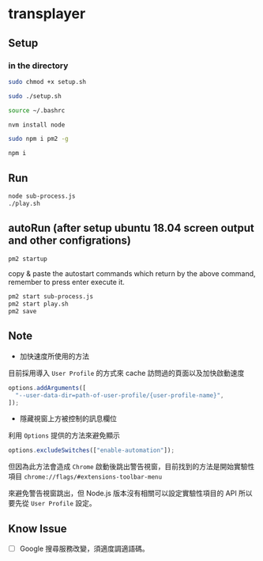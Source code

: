# transplayer

## Setup

### in the directory

```sh
sudo chmod +x setup.sh
```

```sh
sudo ./setup.sh
```

```sh
source ~/.bashrc
```

```sh
nvm install node
```

```sh
sudo npm i pm2 -g
```

```sh
npm i
```

## Run

```sh
node sub-process.js
./play.sh
```

## autoRun (after setup ubuntu 18.04 screen output and other configrations)

```sh
pm2 startup
```

copy & paste the autostart commands which return by the above command, remember to press enter execute it.

```sh
pm2 start sub-process.js
pm2 start play.sh
pm2 save
```

## Note

- 加快速度所使用的方法

目前採用導入 `User Profile` 的方式來 cache 訪問過的頁面以及加快啟動速度

```js
options.addArguments([
  "--user-data-dir=path-of-user-profile/{user-profile-name}",
]);
```

- 隱藏視窗上方被控制的訊息欄位

利用 `Options` 提供的方法來避免顯示

```js
options.excludeSwitches(["enable-automation"]);
```

但因為此方法會造成 `Chrome` 啟動後跳出警告視窗，目前找到的方法是開始實驗性項目 `chrome://flags/#extensions-toolbar-menu`

來避免警告視窗跳出，但 Node.js 版本沒有相關可以設定實驗性項目的 API 所以要先從 `User Profile` 設定。

## Know Issue

- [ ] Google 搜尋服務改變，須適度調適語碼。
